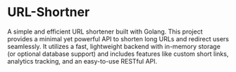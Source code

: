 # URL-Shortner
A simple and efficient URL shortener built with Golang. This project provides a minimal yet powerful API to shorten long URLs and redirect users seamlessly. It utilizes a fast, lightweight backend with in-memory storage (or optional database support) and includes features like custom short links, analytics tracking, and an easy-to-use RESTful API.
